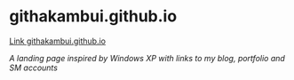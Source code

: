# githakambui.github.io

[Link githakambui.github.io]( githakambui.github.io "landing page link")

*A landing page inspired by Windows XP with links to my blog, portfolio and SM accounts*
